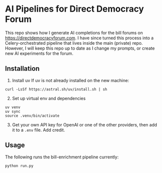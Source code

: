 # AI Pipelines for Direct Democracy Forum
This repo shows how I generate AI completions for the bill forums on https://directdemocracyforum.com. I have since turned this process into a Celery-orchestrated pipeline that lives inside the main (private) repo. However, I will keep this repo up to date as I change my prompts, or create new AI experiments for the forum.

## Installation

1. Install uv
If uv is not already installed on the new machine:
```
curl -LsSf https://astral.sh/uv/install.sh | sh
```

2. Set up virtual env and dependencies
```
uv venv
uv sync
source .venv/bin/activate
```

3. Get your own API key for OpenAI or one of the other providers, then add it to a `.env` file. Add credit.

## Usage

The following runs the bill-enrichment pipeline currently:

```
python run.py
```